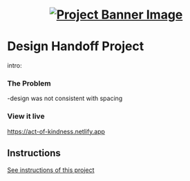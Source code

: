 <h1 align="center">
  <a href="">
    <img src="/src/assets/design-handoff.svg" alt="Project Banner Image">
  </a>
</h1>

# Design Handoff Project

intro:

### The Problem

-design was not consistent with spacing

### View it live

https://act-of-kindness.netlify.app

## Instructions

<a href="instructions.md">
   See instructions of this project
  </a>
